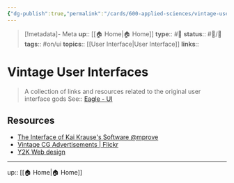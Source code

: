 ```yaml
---
{"dg-publish":true,"permalink":"/cards/600-applied-sciences/vintage-user-interfaces/","title":"Vintage User Interfaces"}
---
```


> [!metadata]- Meta
> **up**:: [[🏠 Home\|🏠 Home]]
> **type**:: #📝 
> **status**:: #📝/🌱 
> **tags**::  #on/ui
> **topics**:: [[User Interface\|User Interface]]
> **links**::

# Vintage User Interfaces

> A collection of links and resources related to the original user interface gods
> See:: [Eagle - UI](eagle://smart-folder/LCO2N7KWXDQFA)

## Resources
- [The Interface of Kai Krause's Software @mprove](https://mprove.de/script/99/kai/index.html)
- [Vintage CG Advertisements | Flickr](https://www.flickr.com/photos/powerpixs/albums/72157688743072161)
- [Y2K Web design](https://twitter.com/webdesignmuseum/status/1641051326703624193?s=61&t=gyRX2W0x81b80X8f34EMoQ)


---
up:: [[🏠 Home\|🏠 Home]]

